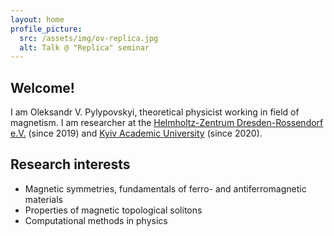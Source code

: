 ```yaml
---
layout: home
profile_picture:
  src: /assets/img/ov-replica.jpg
  alt: Talk @ "Replica" seminar
---
```



## Welcome!

I am Oleksandr V. Pylypovskyi, theoretical physicist working in field of magnetism. I am researcher at the [Helmholtz-Zentrum Dresden-Rossendorf e.V.](https://hzdr.de) (since 2019) and [Kyiv Academic University](https://kau.org.ua) (since 2020).

## Research interests

* Magnetic symmetries, fundamentals of ferro- and antiferromagnetic materials
* Properties of magnetic topological solitons
* Computational methods in physics



